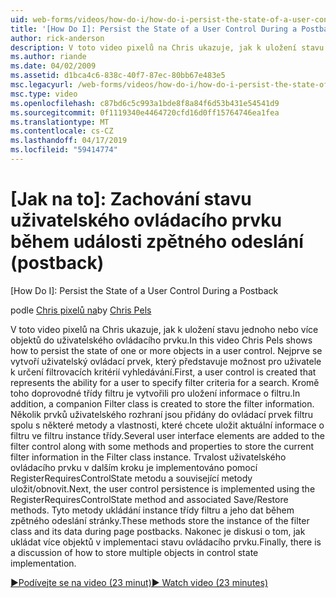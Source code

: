 ```yaml
---
uid: web-forms/videos/how-do-i/how-do-i-persist-the-state-of-a-user-control-during-a-postback
title: '[How Do I]: Persist the State of a User Control During a Postback | Microsoft Docs'
author: rick-anderson
description: V toto video pixelů na Chris ukazuje, jak k uložení stavu jednoho nebo více objektů do uživatelského ovládacího prvku. Nejprve se vytvoří uživatelský ovládací prvek, který představuje abilit...
ms.author: riande
ms.date: 04/02/2009
ms.assetid: d1bca4c6-838c-40f7-87ec-80bb67e483e5
msc.legacyurl: /web-forms/videos/how-do-i/how-do-i-persist-the-state-of-a-user-control-during-a-postback
msc.type: video
ms.openlocfilehash: c87bd6c5c993a1bde8f8a84f6d53b431e54541d9
ms.sourcegitcommit: 0f1119340e4464720cfd16d0ff15764746ea1fea
ms.translationtype: MT
ms.contentlocale: cs-CZ
ms.lasthandoff: 04/17/2019
ms.locfileid: "59414774"
---
```

# <a name="how-do-i-persist-the-state-of-a-user-control-during-a-postback"></a>[Jak na to]: Zachování stavu uživatelského ovládacího prvku během události zpětného odeslání (postback)
[How Do I]: Persist the State of a User Control During a Postback

<span data-ttu-id="47d26-104">podle [Chris pixelů na](https://twitter.com/chrispels)</span><span class="sxs-lookup"><span data-stu-id="47d26-104">by [Chris Pels](https://twitter.com/chrispels)</span></span>

<span data-ttu-id="47d26-105">V toto video pixelů na Chris ukazuje, jak k uložení stavu jednoho nebo více objektů do uživatelského ovládacího prvku.</span><span class="sxs-lookup"><span data-stu-id="47d26-105">In this video Chris Pels shows how to persist the state of one or more objects in a user control.</span></span> <span data-ttu-id="47d26-106">Nejprve se vytvoří uživatelský ovládací prvek, který představuje možnost pro uživatele k určení filtrovacích kritérií vyhledávání.</span><span class="sxs-lookup"><span data-stu-id="47d26-106">First, a user control is created that represents the ability for a user to specify filter criteria for a search.</span></span> <span data-ttu-id="47d26-107">Kromě toho doprovodné třídy filtru je vytvořili pro uložení informace o filtru.</span><span class="sxs-lookup"><span data-stu-id="47d26-107">In addition, a companion Filter class is created to store the filter information.</span></span> <span data-ttu-id="47d26-108">Několik prvků uživatelského rozhraní jsou přidány do ovládací prvek filtru spolu s některé metody a vlastnosti, které chcete uložit aktuální informace o filtru ve filtru instance třídy.</span><span class="sxs-lookup"><span data-stu-id="47d26-108">Several user interface elements are added to the filter control along with some methods and properties to store the current filter information in the Filter class instance.</span></span> <span data-ttu-id="47d26-109">Trvalost uživatelského ovládacího prvku v dalším kroku je implementováno pomocí RegisterRequiresControlState metodu a související metody uložit/obnovit.</span><span class="sxs-lookup"><span data-stu-id="47d26-109">Next, the user control persistence is implemented using the RegisterRequiresControlState method and associated Save/Restore methods.</span></span> <span data-ttu-id="47d26-110">Tyto metody ukládání instance třídy filtru a jeho dat během zpětného odeslání stránky.</span><span class="sxs-lookup"><span data-stu-id="47d26-110">These methods store the instance of the filter class and its data during page postbacks.</span></span> <span data-ttu-id="47d26-111">Nakonec je diskusi o tom, jak ukládat více objektů v implementaci stavu ovládacího prvku.</span><span class="sxs-lookup"><span data-stu-id="47d26-111">Finally, there is a discussion of how to store multiple objects in control state implementation.</span></span>

[<span data-ttu-id="47d26-112">&#9654;Podívejte se na video (23 minut)</span><span class="sxs-lookup"><span data-stu-id="47d26-112">&#9654; Watch video (23 minutes)</span></span>](https://channel9.msdn.com/Blogs/ASP-NET-Site-Videos/how-do-i-persist-the-state-of-a-user-control-during-a-postback)
